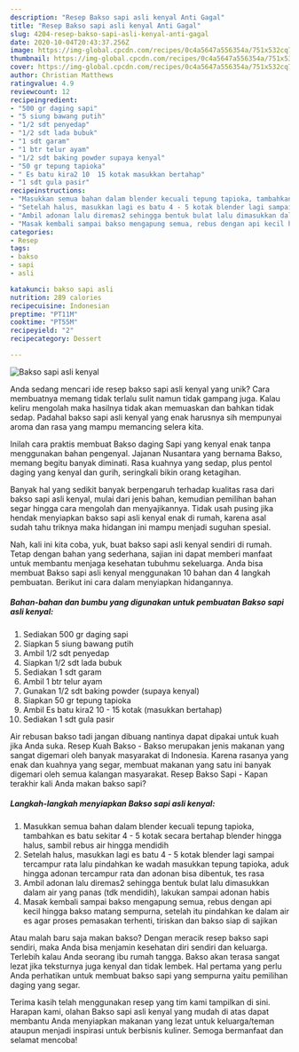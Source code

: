 ```yaml
---
description: "Resep Bakso sapi asli kenyal Anti Gagal"
title: "Resep Bakso sapi asli kenyal Anti Gagal"
slug: 4204-resep-bakso-sapi-asli-kenyal-anti-gagal
date: 2020-10-04T20:43:37.256Z
image: https://img-global.cpcdn.com/recipes/0c4a5647a556354a/751x532cq70/bakso-sapi-asli-kenyal-foto-resep-utama.jpg
thumbnail: https://img-global.cpcdn.com/recipes/0c4a5647a556354a/751x532cq70/bakso-sapi-asli-kenyal-foto-resep-utama.jpg
cover: https://img-global.cpcdn.com/recipes/0c4a5647a556354a/751x532cq70/bakso-sapi-asli-kenyal-foto-resep-utama.jpg
author: Christian Matthews
ratingvalue: 4.9
reviewcount: 12
recipeingredient:
- "500 gr daging sapi"
- "5 siung bawang putih"
- "1/2 sdt penyedap"
- "1/2 sdt lada bubuk"
- "1 sdt garam"
- "1 btr telur ayam"
- "1/2 sdt baking powder supaya kenyal"
- "50 gr tepung tapioka"
- " Es batu kira2 10  15 kotak masukkan bertahap"
- "1 sdt gula pasir"
recipeinstructions:
- "Masukkan semua bahan dalam blender kecuali tepung tapioka, tambahkan es batu sekitar 4 - 5 kotak secara bertahap blender hingga halus, sambil rebus air hingga mendidih"
- "Setelah halus, masukkan lagi es batu 4 - 5 kotak blender lagi sampai tercampur rata lalu pindahkan ke wadah masukkan tepung tapioka, aduk hingga adonan tercampur rata dan adonan bisa dibentuk, tes rasa"
- "Ambil adonan lalu diremas2 sehingga bentuk bulat lalu dimasukkan dalam air yang panas (tdk mendidih), lakukan sampai adonan habis"
- "Masak kembali sampai bakso mengapung semua, rebus dengan api kecil hingga bakso matang sempurna, setelah itu pindahkan ke dalam air es agar proses pemasakan terhenti, tiriskan dan bakso siap di sajikan"
categories:
- Resep
tags:
- bakso
- sapi
- asli

katakunci: bakso sapi asli 
nutrition: 289 calories
recipecuisine: Indonesian
preptime: "PT11M"
cooktime: "PT55M"
recipeyield: "2"
recipecategory: Dessert

---
```



![Bakso sapi asli kenyal](https://img-global.cpcdn.com/recipes/0c4a5647a556354a/751x532cq70/bakso-sapi-asli-kenyal-foto-resep-utama.jpg)

Anda sedang mencari ide resep bakso sapi asli kenyal yang unik? Cara membuatnya memang tidak terlalu sulit namun tidak gampang juga. Kalau keliru mengolah maka hasilnya tidak akan memuaskan dan bahkan tidak sedap. Padahal bakso sapi asli kenyal yang enak harusnya sih mempunyai aroma dan rasa yang mampu memancing selera kita.

Inilah cara praktis membuat Bakso daging Sapi yang kenyal enak tanpa menggunakan bahan pengenyal. Jajanan Nusantara yang bernama Bakso, memang begitu banyak diminati. Rasa kuahnya yang sedap, plus pentol daging yang kenyal dan gurih, seringkali bikin orang ketagihan.

Banyak hal yang sedikit banyak berpengaruh terhadap kualitas rasa dari bakso sapi asli kenyal, mulai dari jenis bahan, kemudian pemilihan bahan segar hingga cara mengolah dan menyajikannya. Tidak usah pusing jika hendak menyiapkan bakso sapi asli kenyal enak di rumah, karena asal sudah tahu triknya maka hidangan ini mampu menjadi suguhan spesial.


Nah, kali ini kita coba, yuk, buat bakso sapi asli kenyal sendiri di rumah. Tetap dengan bahan yang sederhana, sajian ini dapat memberi manfaat untuk membantu menjaga kesehatan tubuhmu sekeluarga. Anda bisa membuat Bakso sapi asli kenyal menggunakan 10 bahan dan 4 langkah pembuatan. Berikut ini cara dalam menyiapkan hidangannya.

<!--inarticleads1-->

##### Bahan-bahan dan bumbu yang digunakan untuk pembuatan Bakso sapi asli kenyal:

1. Sediakan 500 gr daging sapi
1. Siapkan 5 siung bawang putih
1. Ambil 1/2 sdt penyedap
1. Siapkan 1/2 sdt lada bubuk
1. Sediakan 1 sdt garam
1. Ambil 1 btr telur ayam
1. Gunakan 1/2 sdt baking powder (supaya kenyal)
1. Siapkan 50 gr tepung tapioka
1. Ambil  Es batu kira2 10 - 15 kotak (masukkan bertahap)
1. Sediakan 1 sdt gula pasir


Air rebusan bakso tadi jangan dibuang nantinya dapat dipakai untuk kuah jika Anda suka. Resep Kuah Bakso - Bakso merupakan jenis makanan yang sangat digemari oleh banyak masyarakat di Indonesia. Karena rasanya yang enak dan kuahnya yang segar, membuat makanan yang satu ini banyak digemari oleh semua kalangan masyarakat. Resep Bakso Sapi - Kapan terakhir kali Anda makan bakso sapi? 

<!--inarticleads2-->

##### Langkah-langkah menyiapkan Bakso sapi asli kenyal:

1. Masukkan semua bahan dalam blender kecuali tepung tapioka, tambahkan es batu sekitar 4 - 5 kotak secara bertahap blender hingga halus, sambil rebus air hingga mendidih
1. Setelah halus, masukkan lagi es batu 4 - 5 kotak blender lagi sampai tercampur rata lalu pindahkan ke wadah masukkan tepung tapioka, aduk hingga adonan tercampur rata dan adonan bisa dibentuk, tes rasa
1. Ambil adonan lalu diremas2 sehingga bentuk bulat lalu dimasukkan dalam air yang panas (tdk mendidih), lakukan sampai adonan habis
1. Masak kembali sampai bakso mengapung semua, rebus dengan api kecil hingga bakso matang sempurna, setelah itu pindahkan ke dalam air es agar proses pemasakan terhenti, tiriskan dan bakso siap di sajikan


Atau malah baru saja makan bakso? Dengan meracik resep bakso sapi sendiri, maka Anda bisa menjamin kesehatan diri sendiri dan keluarga. Terlebih kalau Anda seorang ibu rumah tangga. Bakso akan terasa sangat lezat jika teksturnya juga kenyal dan tidak lembek. Hal pertama yang perlu Anda perhatikan untuk membuat bakso sapi yang sempurna yaitu pemilihan daging yang segar. 

Terima kasih telah menggunakan resep yang tim kami tampilkan di sini. Harapan kami, olahan Bakso sapi asli kenyal yang mudah di atas dapat membantu Anda menyiapkan makanan yang lezat untuk keluarga/teman ataupun menjadi inspirasi untuk berbisnis kuliner. Semoga bermanfaat dan selamat mencoba!
